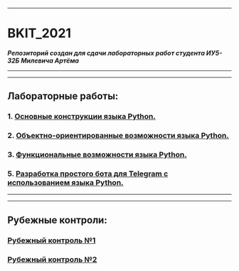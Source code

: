 ___
# BKIT_2021
***Репозиторий создан для сдачи лабораторных работ студента ИУ5-32Б Милевича Артёма***
___
___
## Лабораторные работы:
### 1. [Основные конструкции языка Python.](https://github.com/orrambo/BKIT_2021/tree/main/lab_1) 

### 2. [Объектно-ориентированные возможности языка Python.](https://github.com/orrambo/BKIT_2021/tree/main/lab_2)

### 3. [Функциональные возможности языка Python.](https://github.com/orrambo/BKIT_2021/tree/main/lab_3)

### 5. [Разработка простого бота для Telegram с использованием языка Python.](https://github.com/orrambo/BKIT_2021/tree/main/lab_5)
___
___
## Рубежные контроли:
### [Рубежный контроль №1](https://github.com/orrambo/BKIT_2021/tree/main/rk1) 
### [Рубежный контроль №2](https://github.com/orrambo/BKIT_2021/tree/main/rk2)
